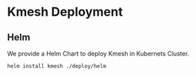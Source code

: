# Kmesh Deployment

## Helm

We provide a Helm Chart to deploy Kmesh in Kubernets Cluster.

```bash
helm install kmesh ./deploy/helm
```